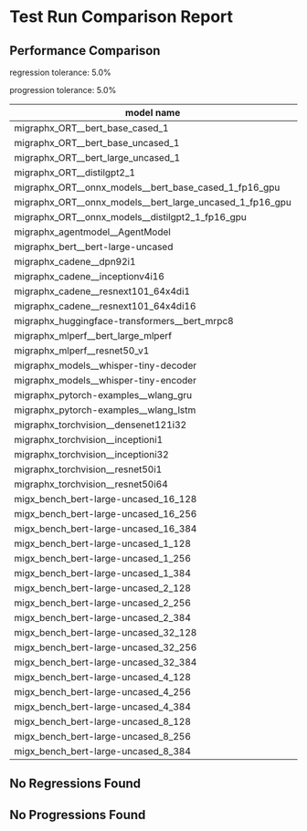 # Test Run Comparison Report

## Performance Comparison

regression tolerance: 5.0%

progression tolerance: 5.0%

|model name|exit_status|analysis|old_time_ms|new_time_ms|change_ms|percent_change|
|---|---|---|---|---|---|---|
|migraphx_ORT__bert_base_cased_1|PASS|regression|90.107|104.3419|14.2349|15.8%|
|migraphx_ORT__bert_base_uncased_1|PASS|progression|98.3526|85.0618|-13.2907|-13.51%|
|migraphx_ORT__bert_large_uncased_1|PASS|within tol|253.7578|256.8631|3.1053|1.22%|
|migraphx_ORT__distilgpt2_1|PASS|within tol|29.9983|31.4953|1.497|4.99%|
|migraphx_ORT__onnx_models__bert_base_cased_1_fp16_gpu|Numerics|progression|98.455|90.395|-8.06|-8.19%|
|migraphx_ORT__onnx_models__bert_large_uncased_1_fp16_gpu|Numerics|regression|247.7446|851.2767|603.5321|243.61%|
|migraphx_ORT__onnx_models__distilgpt2_1_fp16_gpu|Numerics|progression|46.963|41.4409|-5.5221|-11.76%|
|migraphx_agentmodel__AgentModel|Numerics|progression|1.2915|1.1295|-0.162|-12.54%|
|migraphx_bert__bert-large-uncased|PASS|within tol|368.8739|384.1138|15.2398|4.13%|
|migraphx_cadene__dpn92i1|PASS|progression|206.1696|165.7343|-40.4353|-19.61%|
|migraphx_cadene__inceptionv4i16|PASS|within tol|5709.3226|5574.6922|-134.6304|-2.36%|
|migraphx_cadene__resnext101_64x4di1|PASS|progression|430.8039|318.5306|-112.2733|-26.06%|
|migraphx_cadene__resnext101_64x4di16|PASS|regression|5347.9202|5767.7399|419.8197|7.85%|
|migraphx_huggingface-transformers__bert_mrpc8|PASS|progression|429.3336|399.969|-29.3646|-6.84%|
|migraphx_mlperf__bert_large_mlperf|Numerics|within tol|423.0554|421.6152|-1.4402|-0.34%|
|migraphx_mlperf__resnet50_v1|PASS|within tol|95.3134|95.1567|-0.1567|-0.16%|
|migraphx_models__whisper-tiny-decoder|PASS|regression|31.3252|35.9921|4.6669|14.9%|
|migraphx_models__whisper-tiny-encoder|Numerics|within tol|189.3354|180.0004|-9.335|-4.93%|
|migraphx_pytorch-examples__wlang_gru|PASS|progression|85.5542|77.504|-8.0502|-9.41%|
|migraphx_pytorch-examples__wlang_lstm|PASS|regression|42.059|44.7171|2.6581|6.32%|
|migraphx_torchvision__densenet121i32|PASS|within tol|1491.6357|1457.7086|-33.9271|-2.27%|
|migraphx_torchvision__inceptioni1|PASS|within tol|208.4257|200.6413|-7.7844|-3.73%|
|migraphx_torchvision__inceptioni32|PASS|within tol|5803.32|5703.6337|-99.6862|-1.72%|
|migraphx_torchvision__resnet50i1|PASS|progression|90.9667|85.2602|-5.7065|-6.27%|
|migraphx_torchvision__resnet50i64|PASS|within tol|5489.2342|5535.0329|45.7987|0.83%|
|migx_bench_bert-large-uncased_16_128|PASS|within tol|2653.0898|2592.3137|-60.7761|-2.29%|
|migx_bench_bert-large-uncased_16_256|PASS|within tol|4067.1079|4053.2332|-13.8747|-0.34%|
|migx_bench_bert-large-uncased_16_384|Numerics|within tol|5799.6702|5839.3693|39.6991|0.68%|
|migx_bench_bert-large-uncased_1_128|PASS|regression|159.8623|174.3313|14.4691|9.05%|
|migx_bench_bert-large-uncased_1_256|PASS|progression|308.2058|264.8865|-43.3193|-14.06%|
|migx_bench_bert-large-uncased_1_384|PASS|progression|442.2308|368.4024|-73.8284|-16.69%|
|migx_bench_bert-large-uncased_2_128|PASS|progression|409.1579|380.8976|-28.2602|-6.91%|
|migx_bench_bert-large-uncased_2_256|PASS|within tol|582.4399|583.0226|0.5826|0.1%|
|migx_bench_bert-large-uncased_2_384|PASS|within tol|808.1645|809.8994|1.735|0.21%|
|migx_bench_bert-large-uncased_32_128|PASS|regression|5085.3763|5480.3554|394.9791|7.77%|
|migx_bench_bert-large-uncased_32_256|PASS|within tol|8073.1429|8180.3774|107.2346|1.33%|
|migx_bench_bert-large-uncased_32_384|Numerics|within tol|11115.7651|11226.8535|111.0884|1.0%|
|migx_bench_bert-large-uncased_4_128|PASS|regression|743.8905|850.0702|106.1797|14.27%|
|migx_bench_bert-large-uncased_4_256|PASS|within tol|1186.8215|1198.2075|11.386|0.96%|
|migx_bench_bert-large-uncased_4_384|PASS|regression|1545.5732|1728.6346|183.0614|11.84%|
|migx_bench_bert-large-uncased_8_128|PASS|within tol|1322.9528|1298.4034|-24.5495|-1.86%|
|migx_bench_bert-large-uncased_8_256|PASS|within tol|2098.6461|2055.4114|-43.2348|-2.06%|
|migx_bench_bert-large-uncased_8_384|PASS|within tol|2912.7922|2947.3611|34.5689|1.19%|

## No Regressions Found

## No Progressions Found

